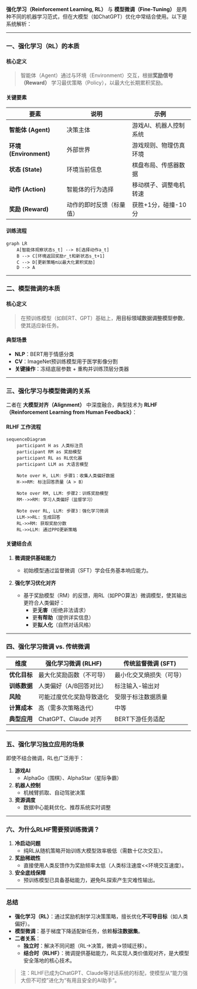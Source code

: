 **强化学习（Reinforcement Learning, RL）** 与 **模型微调（Fine-Tuning）** 是两种不同的机器学习范式，但在大模型（如ChatGPT）优化中常结合使用。以下是系统解析：

---

### **一、强化学习（RL）的本质**
#### **核心定义**
> 智能体（Agent）通过与环境（Environment）交互，根据**奖励信号（Reward）** 学习最优策略（Policy），以最大化长期累积奖励。

#### **关键要素**
| **要素**        | **说明**                  | **示例**                     |
|-----------------|--------------------------|-----------------------------|
| **智能体 (Agent)** | 决策主体                 | 游戏AI、机器人控制系统        |
| **环境 (Environment)** | 外部世界               | 游戏规则、物理仿真环境        |
| **状态 (State)**   | 环境当前信息             | 棋盘布局、传感器数据          |
| **动作 (Action)**  | 智能体的行为选择         | 移动棋子、调整电机转速        |
| **奖励 (Reward)**  | 动作的即时反馈（标量值） | 获胜+1分，碰撞-10分          |

#### **训练流程**
```mermaid
graph LR
    A[智能体观察状态s_t] --> B[选择动作a_t]
    B --> C[环境返回奖励r_t和新状态s_t+1]
    C --> D[更新策略π以最大化累积奖励]
    D --> A
```

---

### **二、模型微调的本质**
#### **核心定义**
> 在预训练模型（如BERT、GPT）基础上，**用目标领域数据调整模型参数**，使其适应新任务。

#### **典型场景**
- **NLP**：BERT用于情感分类  
- **CV**：ImageNet预训练模型用于医学影像分割  
- **关键操作**：冻结底层参数 + 重构并训练顶层分类器

---

### **三、强化学习与模型微调的关系**
二者在 **大模型对齐（Alignment）** 中深度融合，典型技术为 **RLHF（Reinforcement Learning from Human Feedback）**：

#### **RLHF 工作流程**
```mermaid
sequenceDiagram
    participant H as 人类标注员
    participant RM as 奖励模型
    participant RL as RL优化器
    participant LLM as 大语言模型

    Note over H, LLM: 步骤1：收集人类偏好数据
    H->>RM: 标注回答质量（A > B）
    
    Note over RM, LLM: 步骤2：训练奖励模型
    RM-->>RM: 学习人类偏好（监督学习）
    
    Note over RL, LLM: 步骤3：强化学习微调
    LLM->>RL: 生成回答
    RL->>RM: 获取奖励分数
    RL->>LLM: 通过PPO更新策略
```

#### **关键结合点**
1. **微调提供基础能力**  
   - 初始模型通过监督微调（SFT）学会任务基本响应能力。

2. **强化学习优化对齐**  
   - 基于奖励模型（RM）的反馈，用RL（如PPO算法）微调模型，使其输出更符合人类偏好：
     - 更**无害**（拒绝非法请求）
     - 更**有帮助**（提供详实信息）
     - 更**拟人化**（自然对话风格）

---

### **四、强化学习微调 vs. 传统微调**
| **维度**         | **强化学习微调 (RLHF)**        | **传统监督微调 (SFT)**         |
|------------------|-------------------------------|-------------------------------|
| **优化目标**     | 最大化奖励函数（不可导）       | 最小化交叉熵损失（可导）        |
| **训练数据**     | 人类偏好（A/B回答对比）        | 标注输入-输出对                |
| **风险**         | 可能过度优化奖励导致退化        | 受限于标注数据质量             |
| **计算成本**     | 高（需多次策略迭代）           | 中等                           |
| **典型应用**     | ChatGPT、Claude 对齐           | BERT下游任务适配               |

---

### **五、强化学习独立应用的场景**
即使不结合微调，RL也广泛用于：
1. **游戏AI**  
   - AlphaGo（围棋）、AlphaStar（星际争霸）  
2. **机器人控制**  
   - 机械臂抓取、自动驾驶决策  
3. **资源调度**  
   - 数据中心能耗优化、推荐系统实时调整  

---

### **六、为什么RLHF需要预训练微调？**
1. **冷启动问题**  
   - 纯RL从随机策略开始训练大模型效率极低（需数十亿次交互）。  
2. **奖励稀疏性**  
   - 直接使用人类反馈作为奖励频率太低（人类标注速度<<环境交互速度）。  
3. **安全底线保障**  
   - 预训练模型已具备基础能力，避免RL探索产生灾难性输出。

---

### **总结**
- **强化学习（RL）**：通过奖励机制学习决策策略，擅长优化**不可导目标**（如人类偏好）。  
- **模型微调**：基于梯度下降适配新任务，依赖**标注数据集**。  
- **二者关系**：  
  - **独立时**：解决不同问题（RL→决策，微调→领域迁移）。  
  - **结合时（RLHF）**：微调提供基础能力，RL实现人类价值观对齐，是大模型安全落地的核心技术。  

> 注：RLHF已成为ChatGPT、Claude等对话系统的标配，使模型从“能力强大但不可控”进化为“有用且安全的AI助手”。